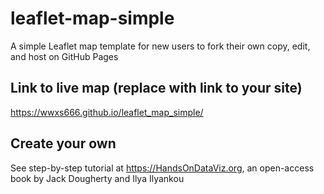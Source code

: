 # leaflet-map-simple
A simple Leaflet map template for new users to fork their own copy, edit, and host on GitHub Pages

## Link to live map (replace with link to your site)
https://wwxs666.github.io/leaflet_map_simple/

## Create your own
See step-by-step tutorial at https://HandsOnDataViz.org, an open-access book by Jack Dougherty and Ilya Ilyankou

